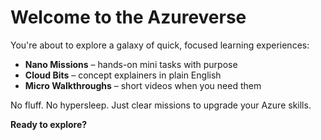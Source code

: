 # Welcome to the Azureverse

You're about to explore a galaxy of quick, focused learning experiences:

- **Nano Missions** – hands-on mini tasks with purpose
- **Cloud Bits** – concept explainers in plain English
- **Micro Walkthroughs** – short videos when you need them

No fluff. No hypersleep. Just clear missions to upgrade your Azure skills.

**Ready to explore?**
